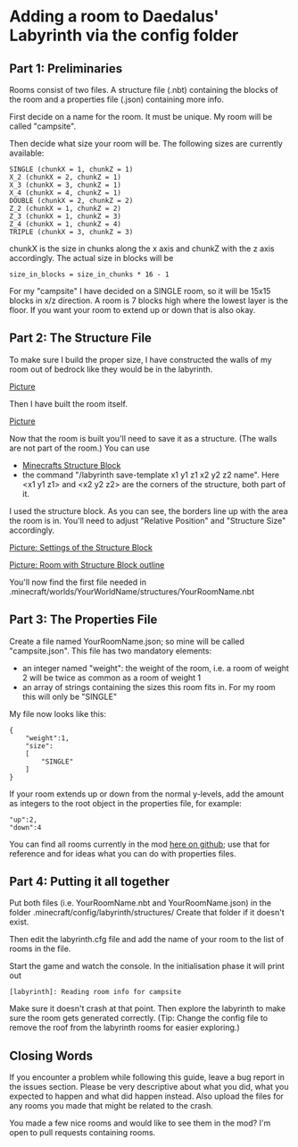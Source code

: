 # Adding a room to Daedalus' Labyrinth via the config folder

## Part 1: Preliminaries

Rooms consist of two files. A structure file (.nbt) containing the blocks of the room and a properties file (.json) containing more info.

First decide on a name for the room. It must be unique. My room will be called "campsite".

Then decide what size your room will be. The following sizes are currently available:

    SINGLE (chunkX = 1, chunkZ = 1)
    X_2 (chunkX = 2, chunkZ = 1)
    X_3 (chunkX = 3, chunkZ = 1)
    X_4 (chunkX = 4, chunkZ = 1)
    DOUBLE (chunkX = 2, chunkZ = 2)
    Z_2 (chunkX = 1, chunkZ = 2)
    Z_3 (chunkX = 1, chunkZ = 3)
    Z_4 (chunkX = 1, chunkZ = 4)
    TRIPLE (chunkX = 3, chunkZ = 3)

chunkX is the size in chunks along the x axis and chunkZ with the z axis accordingly.
The actual size in blocks will be

    size_in_blocks = size_in_chunks * 16 - 1

For my "campsite" I have decided on a SINGLE room, so it will be 15x15 blocks in x/z direction.
A room is 7 blocks high where the lowest layer is the floor. If you want your room to extend up or down that is also okay.

## Part 2: The Structure File

To make sure I build the proper size, I have constructed the walls of my room out of bedrock like they would be in the labyrinth.

[Picture](http://i.imgur.com/upcZ9OC.png)

Then I have built the room itself.

[Picture](http://i.imgur.com/SaO443W.png)

Now that the room is built you'll need to save it as a structure. (The walls are not part of the room.) You can use
* [Minecrafts Structure Block](http://minecraft.gamepedia.com/Structure_Block)
* the command "/labyrinth save-template x1 y1 z1 x2 y2 z2 name". Here \<x1 y1 z1\> and \<x2 y2 z2\> are the corners of the structure, both part of it.

I used the structure block. As you can see, the borders line up with the area the room is in.
You'll need to adjust "Relative Position" and "Structure Size" accordingly.

[Picture: Settings of the Structure Block](http://i.imgur.com/20G3oX7.png)

[Picture: Room with Structure Block outline](http://i.imgur.com/UmzRiuJ.png)

You'll now find the first file needed in .minecraft/worlds/YourWorldName/structures/YourRoomName.nbt

## Part 3: The Properties File

Create a file named YourRoomName.json; so mine will be called "campsite.json".
This file has two mandatory elements:
* an integer named "weight": the weight of the room, i.e. a room of weight 2 will be twice as common as a room of weight 1
* an array of strings containing the sizes this room fits in. For my room this will only be "SINGLE"

My file now looks like this:

    {
        "weight":1,
        "size":
        [
            "SINGLE"
        ]
    }

If your room extends up or down from the normal y-levels, add the amount as integers to the root object in the properties file, for example:

    "up":2,
    "down":4

You can find all rooms currently in the mod [here on github](https://github.com/abecderic/labyrinth/tree/master/src/main/resources/assets/labyrinth/structures);
use that for reference and for ideas what you can do with properties files.

## Part 4: Putting it all together

Put both files (i.e. YourRoomName.nbt and YourRoomName.json) in the folder .minecraft/config/labyrinth/structures/
Create that folder if it doesn't exist.

Then edit the labyrinth.cfg file and add the name of your room to the list of rooms in the file.

Start the game and watch the console. In the initialisation phase it will print out

    [labyrinth]: Reading room info for campsite

Make sure it doesn't crash at that point. Then explore the labyrinth to make sure the room gets generated correctly.
(Tip: Change the config file to remove the roof from the labyrinth rooms for easier exploring.)

## Closing Words

If you encounter a problem while following this guide, leave a bug report in the issues section. Please be very descriptive about what you did, what you expected to happen and what did happen instead. Also upload the files for any rooms you made that might be related to the crash.

You made a few nice rooms and would like to see them in the mod? I'm open to pull requests containing rooms.
